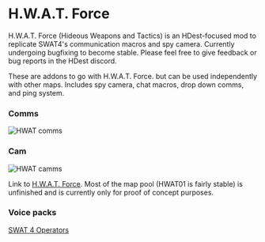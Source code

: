 # H.W.A.T. Force
H.W.A.T. Force (Hideous Weapons and Tactics) is an HDest-focused mod to replicate SWAT4's communication macros and spy camera. Currently undergoing bugfixing to become stable. Please feel free to give feedback or bug reports in the HDest discord.

These are addons to go with H.W.A.T. Force. but can be used independently with other maps. Includes spy camera, chat macros, drop down comms, and ping system.

### Comms

![HWAT comms](https://user-images.githubusercontent.com/25411076/203210632-04383394-d98a-44c6-b1d9-01fd27ffefdd.png)

### Cam

![HWAT camms](https://user-images.githubusercontent.com/25411076/203213849-b616fee2-c5aa-4764-a97c-796d95ffab67.png)

Link to [H.W.A.T. Force](https://drive.google.com/file/d/1BVaM73v_qRKmFeE_LcXCXmIezhOzSMSZ/view?usp=share_link). Most of the map pool (HWAT01 is fairly stable) is unfinished and is currently only for proof of concept purposes.

### Voice packs
[SWAT 4 Operators](https://drive.google.com/file/d/19UHYt1uHO98BjrqW-HOD5adXOCPLPbtQ/view?usp=share_link)
